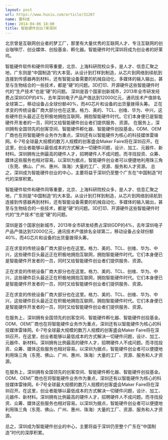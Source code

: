 ```yaml
---
layout: post
url: https://www.huxiu.com/article/31287
name: 雷科技
time: 2014-04-06 18:00
title: 智能硬件创业?来深圳
---
```

北京曾是互联网创业者的梦工厂，那里有大量优秀的互联网人才、专注互联网的创业咖啡厅、创业媒体、创投基金、孵化器。智能硬件时代深圳将成为创业者的好莱坞。

智能硬件软件和硬件同等重要，北京、上海科研院校众多，是人才、信息汇聚之地，广东则是“中国制造“的大本营。从设计到打样到制造，从芯片到网络到续航到连接到传感器再到材料，还有智能设备需要的机械自动化、多媒体的输入输出，甚至与生物结合的一些技术，都是“硬”的问题。3D打印、开源硬件这些智能硬件时代的“生产技术”也是“硬”的问题。 深圳是首个国家创新城市，2013年全市研发经费占深圳GDP的4%，去年深圳电子产品产值达到12000亿元，通讯技术产值排名全球第二，移动设备占全球份额40%，而4G芯片和设备的出货量拨得头筹。 正在求变的传统设备厂商大部分也在这里。格力、美的、TCL、创维、华为、中兴，这些硬件巨头最近正在积极地拥抱互联网，拥抱智能硬件时代。它们本身便已是智能硬件开发者的一员，同时又给智能硬件创业者们提供服务、资源。 在服务上，深圳拥有全国领先的创客空间、智能硬件孵化器、智能硬件创投基金。ODM、OEM厂商也在将智能硬件业务作为重点，深圳还有以智能硬件为核心的科技媒体雷锋网。6-7号全球最大规模的数万人规模的创客盛会Maker Faire将在深圳召开。在这里，创业者能够以最低成本的方式解决一切硬件问题，设计、加工、元器件、新材料。深圳拥有比例最高的硬件人才，招聘硬件人不成问题。而寻找投资、众筹、媒体这些服务也相对容易。以深圳为据点，智能硬件创业者可以便捷地利用珠三角（东莞、佛山、广州、惠州、珠海）大量的工厂、资源、服务和人才资源。 总之，深圳成为智能硬件创业的中心，主要将益于深圳仍至整个广东在“中国制造”时代的深厚积累。

智能硬件软件和硬件同等重要，北京、上海科研院校众多，是人才、信息汇聚之地，广东则是“中国制造“的大本营。从设计到打样到制造，从芯片到网络到续航到连接到传感器再到材料，还有智能设备需要的机械自动化、多媒体的输入输出，甚至与生物结合的一些技术，都是“硬”的问题。3D打印、开源硬件这些智能硬件时代的“生产技术”也是“硬”的问题。

深圳是首个国家创新城市，2013年全市研发经费占深圳GDP的4%，去年深圳电子产品产值达到12000亿元，通讯技术产值排名全球第二，移动设备占全球份额40%，而4G芯片和设备的出货量拨得头筹。

正在求变的传统设备厂商大部分也在这里。格力、美的、TCL、创维、华为、中兴，这些硬件巨头最近正在积极地拥抱互联网，拥抱智能硬件时代。它们本身便已是智能硬件开发者的一员，同时又给智能硬件创业者们提供服务、资源。

正在求变的传统设备厂商大部分也在这里。格力、美的、TCL、创维、华为、中兴，这些硬件巨头最近正在积极地拥抱互联网，拥抱智能硬件时代。它们本身便已是智能硬件开发者的一员，同时又给智能硬件创业者们提供服务、资源。

正在求变的传统设备厂商大部分也在这里。格力、美的、TCL、创维、华为、中兴，这些硬件巨头最近正在积极地拥抱互联网，拥抱智能硬件时代。它们本身便已是智能硬件开发者的一员，同时又给智能硬件创业者们提供服务、资源。

在服务上，深圳拥有全国领先的创客空间、智能硬件孵化器、智能硬件创投基金。ODM、OEM厂商也在将智能硬件业务作为重点，深圳还有以智能硬件为核心的科技媒体雷锋网。6-7号全球最大规模的数万人规模的创客盛会Maker Faire将在深圳召开。在这里，创业者能够以最低成本的方式解决一切硬件问题，设计、加工、元器件、新材料。深圳拥有比例最高的硬件人才，招聘硬件人不成问题。而寻找投资、众筹、媒体这些服务也相对容易。以深圳为据点，智能硬件创业者可以便捷地利用珠三角（东莞、佛山、广州、惠州、珠海）大量的工厂、资源、服务和人才资源。

在服务上，深圳拥有全国领先的创客空间、智能硬件孵化器、智能硬件创投基金。ODM、OEM厂商也在将智能硬件业务作为重点，深圳还有以智能硬件为核心的科技媒体雷锋网。6-7号全球最大规模的数万人规模的创客盛会Maker Faire将在深圳召开。在这里，创业者能够以最低成本的方式解决一切硬件问题，设计、加工、元器件、新材料。深圳拥有比例最高的硬件人才，招聘硬件人不成问题。而寻找投资、众筹、媒体这些服务也相对容易。以深圳为据点，智能硬件创业者可以便捷地利用珠三角（东莞、佛山、广州、惠州、珠海）大量的工厂、资源、服务和人才资源。

总之，深圳成为智能硬件创业的中心，主要将益于深圳仍至整个广东在“中国制造”时代的深厚积累。

